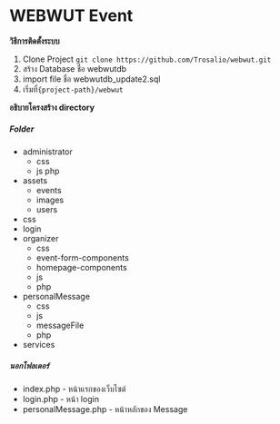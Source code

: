 # WEBWUT Event
**วิธีการติดตั้งระบบ**
1. Clone Project
    ```git clone https://github.com/Trosalio/webwut.git```
2. สร้าง Database ชื่อ webwutdb
3. import file ชื่อ webwutdb_update2.sql
4. เริ่มที่```{project-path}/webwut```

**อธิบายโครงสร้าง directory**
##### Folder #####
* administrator
    - css
    - js
    php
* assets
    - events
    - images
    - users
* css
* login
* organizer
     - css
     - event-form-components
     - homepage-components
     - js
     - php
* personalMessage
    - css
    - js
    - messageFile
    - php
* services
##### นอกโฟลเดอร์ #####
- index.php - หน้าแรกของเว็บไซต์
- login.php - หน้า login
- personalMessage.php - หน้าหลักของ Message
